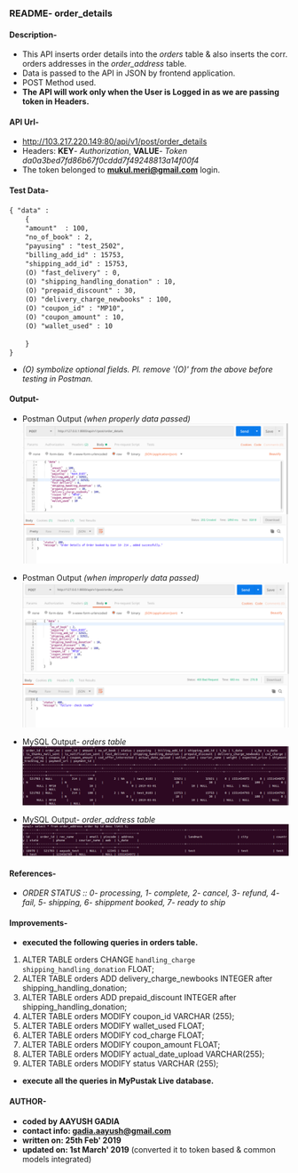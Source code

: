 ### README- order_details


#### Description-
- This API inserts order details into the *orders* table & also inserts the corr. orders addresses in the *order_address* table.
- Data is passed to the API in JSON by frontend application.
- POST Method used.
- **The API will work only when the User is Logged in as we are passing token in Headers.**


#### API Url-
- http://103.217.220.149:80/api/v1/post/order_details
- Headers: **KEY**- *Authorization*, **VALUE**- *Token da0a3bed7fd86b67f0cddd7f49248813a14f00f4*
- The token belonged to **mukul.meri@gmail.com** login.


#### Test Data-

	{ "data" :
		{
		"amount"  : 100,
		"no_of_book" : 2,
		"payusing" : "test_2502",
		"billing_add_id" : 15753,
		"shipping_add_id" : 15753,
	    (O) "fast_delivery" : 0, 
	    (O) "shipping_handling_donation" : 10, 
	    (O)	"prepaid_discount" : 30, 
	    (O)	"delivery_charge_newbooks" : 100, 
	    (O)	"coupon_id" : "MP10", 
	    (O) "coupon_amount" : 10, 
	    (O)	"wallet_used" : 10 
			
		}
	}  

- *(O) symbolize optional fields. Pl. remove '(O)' from the above before testing in Postman.*


#### Output-
- Postman Output *(when properly data passed)*
![Postman Output](output_postman_order_details_1.png)

- Postman Output *(when improperly data passed)*
![Postman Output](output_postman_order_details_2.png)

- MySQL Output- *orders table*
![MySQL Output](output_mysql_order_details_1.png)

- MySQL Output- *order_address table*
![MySQL Output](output_mysql_order_details_2.png)


#### References-
- *ORDER STATUS :: 
   0- processing, 1- complete, 2- cancel, 3- refund, 4- fail, 5- shipping, 6- shippment booked, 7- ready to ship*


#### Improvements-
- **executed the following queries in orders table.**
1. ALTER TABLE orders CHANGE `handling_charge` `shipping_handling_donation` FLOAT; 
2. ALTER TABLE orders ADD delivery_charge_newbooks INTEGER after shipping_handling_donation;
3. ALTER TABLE orders ADD prepaid_discount INTEGER after shipping_handling_donation;
4. ALTER TABLE orders MODIFY coupon_id VARCHAR (255);
5. ALTER TABLE orders MODIFY wallet_used FLOAT;
6. ALTER TABLE orders MODIFY cod_charge FLOAT;
7. ALTER TABLE orders MODIFY coupon_amount FLOAT;
8. ALTER TABLE orders MODIFY actual_date_upload VARCHAR(255);
9. ALTER TABLE orders MODIFY status VARCHAR (255);

- **execute all the queries in MyPustak Live database.**


#### AUTHOR-
- **coded by AAYUSH GADIA** 
- **contact info: gadia.aayush@gmail.com**
- **written on: 25th Feb' 2019**
- **updated on: 1st March' 2019** (converted it to token based & common models integrated)
